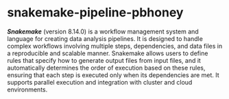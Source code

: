 
# snakemake-pipeline-pbhoney

**_Snakemake_** (version 8.14.0) is a workflow management system and language for creating data analysis pipelines. It is designed to handle complex workflows involving multiple steps, dependencies, and data files in a reproducible and scalable manner. Snakemake allows users to define rules that specify how to generate output files from input files, and it automatically determines the order of execution based on these rules, ensuring that each step is executed only when its dependencies are met. It supports parallel execution and integration with cluster and cloud environments.   

